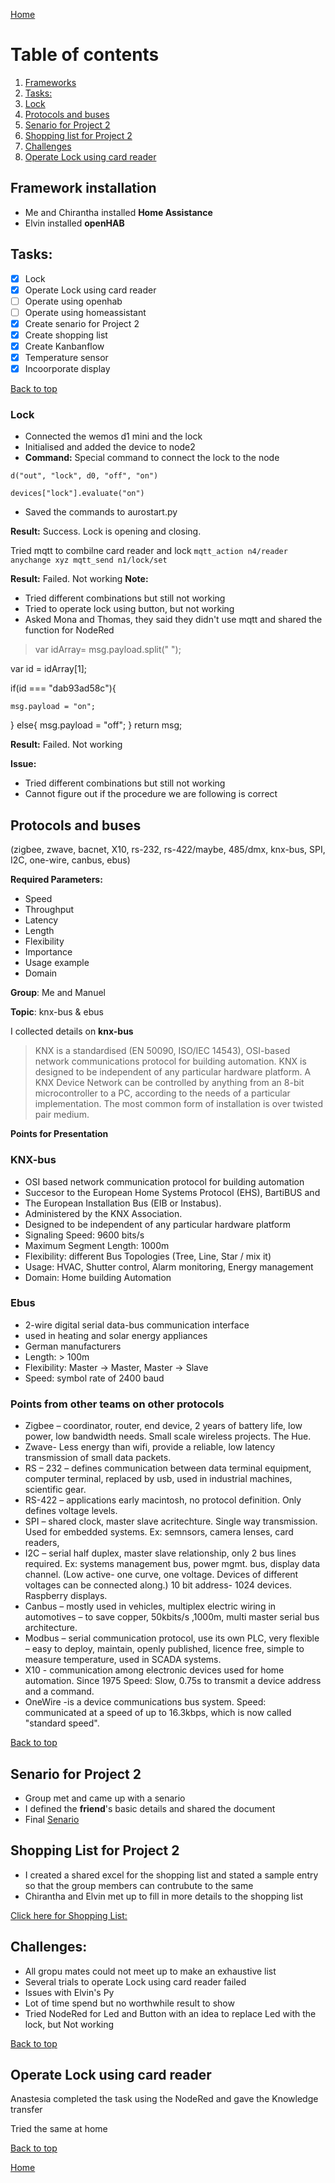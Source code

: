 [Home](https://github.com/AnastasiiaMishchenko/Internationals/blob/master/Rosemary%20Poovattil/Portfolio.md)

# Table of contents

1. [Frameworks](#Install)
2. [Tasks:](#task)
3. [Lock](#lock)
4. [Protocols and buses](#proto) 
5. [Senario for Project 2](#senario)
6. [Shopping list for Project 2](#list)
7. [Challenges](#challenge)
8. [Operate Lock using card reader](#lockcard)

 
## Framework installation <a name="Install"></a>

- Me and Chirantha installed **Home Assistance** 
- Elvin installed **openHAB**

## Tasks: <a name="task"></a>
- [x] Lock
- [x] Operate Lock using card reader
- [ ] Operate using openhab
- [ ] Operate using homeassistant
- [x] Create senario for Project 2
- [x] Create shopping list
- [x] Create Kanbanflow
- [x] Temperature sensor 
- [x] Incoorporate display

<a href="#top">Back to top</a> 

### Lock<a name="lock"></a>
- Connected the wemos d1 mini and the lock
- Initialised and added the device to node2
- **Command:**  Special command to connect the lock to the node
 
 ``` d("out", "lock", d0, "off", "on") ``` 

``` devices["lock"].evaluate("on") ```
- Saved the commands to aurostart.py

**Result:** Success. Lock is opening and closing.


Tried mqtt to combilne card reader and lock
 ```mqtt_action n4/reader anychange xyz mqtt_send n1/lock/set```


**Result:** Failed. Not working
**Note:** 
- Tried different combinations but still not working
- Tried to operate lock using button, but not working
- Asked Mona and Thomas, they said they didn't use mqtt and shared the function for NodeRed

>var idArray= msg.payload.split(" ");

var id = idArray[1];

if(id === "dab93ad58c"){

    msg.payload = "on";
    
}
else{
    msg.payload = "off";
}
return msg;


**Result:** Failed. Not working


**Issue:**
- Tried different combinations but still not working
- Cannot figure out if the procedure we are following is correct


## Protocols and buses<a name="proto"></a>

(zigbee, zwave, bacnet, X10, rs-232, rs-422/maybe, 485/dmx, knx-bus, SPI, I2C, one-wire, canbus, ebus)

**Required Parameters:** 
- Speed
- Throughput
- Latency
- Length
- Flexibility
- Importance
- Usage example
- Domain


**Group**: Me and Manuel

**Topic**: knx-bus & ebus

I collected details on **knx-bus**

> KNX is a standardised (EN 50090, ISO/IEC 14543), OSI-based network communications protocol for building automation.
> KNX is designed to be independent of any particular hardware platform. A KNX Device Network can be controlled by anything from an 8-bit microcontroller to a PC, according to the needs of a particular implementation. 
> The most common form of installation is over twisted pair medium.

**Points for Presentation**

### KNX-bus

- OSI based network communication protocol for building automation
- Succesor to the European Home Systems Protocol (EHS), BartiBUS and
- The European Installation Bus (EIB or Instabus).
- Administered by the KNX Association.
- Designed to be independent of any particular hardware platform
- Signaling Speed: 9600 bits/s
- Maximum Segment Length: 1000m
- Flexibility: different Bus Topologies (Tree, Line, Star / mix it)
- Usage: HVAC, Shutter control, Alarm monitoring, Energy management
- Domain: Home building Automation

### Ebus

- 2-wire digital serial data-bus communication interface
- used in heating and solar energy appliances
- German manufacturers
- Length: > 100m
- Flexibility: Master -> Master, Master -> Slave
- Speed: symbol rate of 2400 baud


### Points from other teams on other protocols
- Zigbee – coordinator, router, end device, 2 years of battery life, low power, low bandwidth needs. Small scale wireless projects. The Hue.
- Zwave- Less energy than wifi, provide a reliable, low latency transmission of small data packets.
- RS – 232 – defines communication between data terminal equipment, computer terminal, replaced by usb, used in industrial machines, scientific gear.
- RS-422 – applications early macintosh, no protocol definition. Only defines voltage levels.
- SPI – shared clock, master slave acritechture. Single way transmission. Used for embedded systems. Ex: semnsors, camera lenses, card readers,
- I2C – serial half duplex, master slave relationship, only 2 bus lines required. Ex: systems management bus, power mgmt. bus, display data channel. (Low active- one curve, one voltage. Devices of different voltages can be connected along.) 10 bit address- 1024 devices. Raspberry displays.
- Canbus – mostly used in vehicles, multiplex electric wiring in automotives – to save copper, 50kbits/s ,1000m, multi master serial bus architecture.
- Modbus – serial communication protocol, use its own PLC, very flexible – easy to deploy, maintain, openly published, licence free, simple to measure temperature, used in SCADA systems. 
- X10 - communication among electronic devices used for home automation. Since 1975 Speed: Slow, 0.75s to transmit a device address and a command.
- OneWire -is a device communications bus system. Speed: communicated at a speed of up to 16.3kbps, which is now called "standard speed".

 <a href="#top">Back to top</a>

## Senario for Project 2<a name="senario"></a>

- Group met and came up with a senario 
- I defined the __friend__'s basic details and shared the document 
- Final [Senario](https://github.com/AnastasiiaMishchenko/Internationals/blob/master/Rosemary%20Poovattil/Lecture%20Notes/Project2_Senario.md)


## Shopping List for Project 2<a name="list"></a>

- I created a shared excel for the shopping list and stated a sample entry so that the group members can contrubute to the same
- Chirantha and Elvin met up to fill in more details to the shopping list

[Click here for Shopping List:](https://docs.google.com/spreadsheets/d/1SVmDE6H7TyPvkSrJAKrBFFbK5skZS80MD8QROaJ6owY/edit#gid=0)
 
 ## Challenges: <a name="challenge"></a>
 - All gropu mates could not meet up to make an exhaustive list
 - Several trials to operate Lock using card reader failed
 - Issues with Elvin's Py
 - Lot of time spend but no worthwhile result to show
 - Tried NodeRed for Led and Button with an idea to replace Led with the lock, but Not working
 
 <a href="#top">Back to top</a>
 
 ## Operate Lock using card reader<a name="lockcard"></a>
 
 Anastesia completed the task using the NodeRed and gave the Knowledge transfer
 
 Tried the same at home
 
<a href="#top">Back to top</a>

[Home](https://github.com/AnastasiiaMishchenko/Internationals/blob/master/Rosemary%20Poovattil/Portfolio.md)
